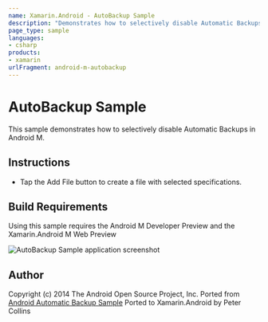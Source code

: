 ```yaml
---
name: Xamarin.Android - AutoBackup Sample
description: "Demonstrates how to selectively disable Automatic Backups in #androidmarshmallow"
page_type: sample
languages:
- csharp
products:
- xamarin
urlFragment: android-m-autobackup
---
```

# AutoBackup Sample

This sample demonstrates how to selectively disable Automatic Backups in Android M.

## Instructions

* Tap the Add File button to create a file with selected specifications.

## Build Requirements

Using this sample requires the Android M Developer Preview and the Xamarin.Android M Web Preview

![AutoBackup Sample application screenshot](Screenshots/add-file.png "AutoBackup Sample application screenshot")

## Author

Copyright (c) 2014 The Android Open Source Project, Inc.
Ported from [Android Automatic Backup Sample](https://github.com/googlesamples/android-AutoBackupForApps)
Ported to Xamarin.Android by Peter Collins